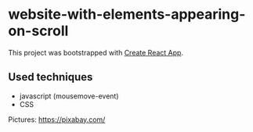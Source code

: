 # website-with-elements-appearing-on-scroll

This project was bootstrapped with [Create React App](https://github.com/facebook/create-react-app). 

## Used techniques

* javascript (mousemove-event)
* CSS

Pictures: https://pixabay.com/
